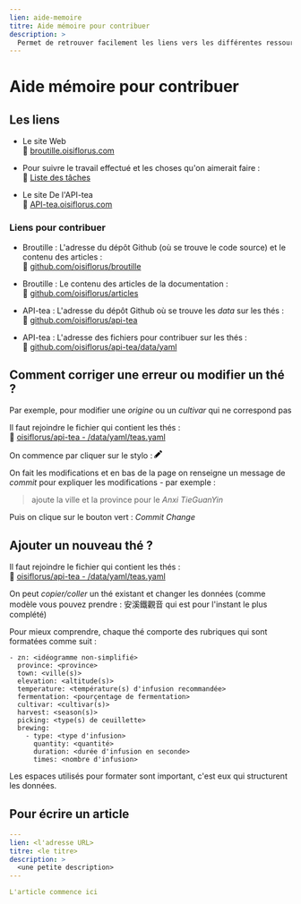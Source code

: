 ```yaml
---
lien: aide-memoire
titre: Aide mémoire pour contribuer
description: > 
  Permet de retrouver facilement les liens vers les différentes ressources
---
```



# Aide mémoire pour contribuer

## Les liens

- Le site Web  
📎 [broutille.oisiflorus.com](https://broutille.oisiflorus.com/)  

- Pour suivre le travail effectué et les choses qu'on aimerait faire :  
📎 [Liste des tâches](https://github.com/oisiflorus/broutille/projects/1?fullscreen=true)

- Le site De l'API-tea  
📎 [API-tea.oisiflorus.com](https://api-tea.oisiflorus.com/)  
  
### Liens pour contribuer

- Broutille : L'adresse du dépôt Github (où se trouve le code source) et le contenu des articles :  
📎 [github.com/oisiflorus/broutille](https://github.com/oisiflorus/broutille)  

- Broutille : Le contenu des articles de la documentation :  
📎 [github.com/oisiflorus/articles](https://github.com/oisiflorus/broutille/tree/master/content)  

- API-tea : L'adresse du dépôt Github où se trouve les _data_ sur les thés :  
📎 [github.com/oisiflorus/api-tea](https://github.com/oisiflorus/api-tea)  

- API-tea : L'adresse des fichiers pour contribuer sur les thés :  
📎 [github.com/oisiflorus/api-tea/data/yaml](https://github.com/oisiflorus/api-tea/tree/master/data/yaml)  

## Comment corriger une erreur ou modifier un thé ?

Par exemple, pour modifier une _origine_ ou un _cultivar_ qui ne correspond pas

Il faut rejoindre le fichier qui contient les thés :  
📎 [oisiflorus/api-tea - /data/yaml/teas.yaml](https://github.com/oisiflorus/api-tea/blob/master/data/yaml/teas.yaml)

On commence par cliquer sur  le stylo : <svg class="octicon octicon-pencil" viewBox="0 0 14 16" version="1.1" width="14" height="16" aria-hidden="true"><path fill-rule="evenodd" d="M0 12v3h3l8-8-3-3-8 8zm3 2H1v-2h1v1h1v1zm10.3-9.3L12 6 9 3l1.3-1.3a.996.996 0 011.41 0l1.59 1.59c.39.39.39 1.02 0 1.41z"></path></svg>

On fait les modifications et en bas de la page on renseigne un message de _commit_ pour expliquer les modifications - par exemple :

> ajoute la ville et la province pour le _Anxi TieGuanYin_

Puis on clique sur le bouton vert : _Commit Change_

## Ajouter un nouveau thé ?

Il faut rejoindre le fichier qui contient les thés :  
📎 [oisiflorus/api-tea - /data/yaml/teas.yaml](https://github.com/oisiflorus/api-tea/blob/master/data/yaml/teas.yaml)

On peut _copier/coller_ un thé existant et changer les données (comme modèle vous pouvez prendre : 安溪鐵觀音 qui est pour l'instant le plus complété)

Pour mieux comprendre, chaque thé comporte des rubriques qui sont formatées comme suit :

```
- zn: <idéogramme non-simplifié>
  province: <province>
  town: <ville(s)>
  elevation: <altitude(s)>
  temperature: <température(s) d'infusion recommandée>
  fermentation: <pourçentage de fermentation>
  cultivar: <cultivar(s)>
  harvest: <season(s)>
  picking: <type(s) de ceuillette>
  brewing:
    - type: <type d'infusion>
      quantity: <quantité>
      duration: <durée d'infusion en seconde>
      times: <nombre d'infusion>
```

Les espaces utilisés pour formater sont important, c'est eux qui structurent les données.

## Pour écrire un article

```yaml
---
lien: <l'adresse URL>
titre: <le titre>
description: >
  <une petite description>
---

L'article commence ici
```
